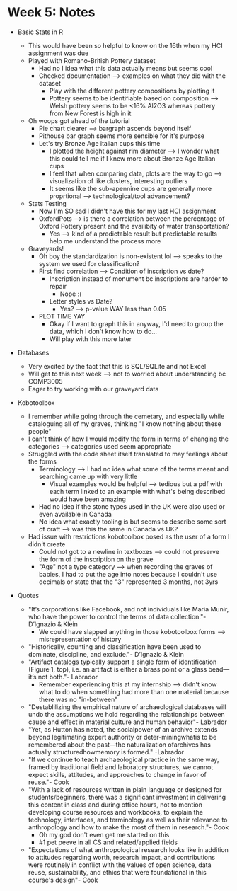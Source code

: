 # Week 5: Notes

- Basic Stats in R
  - This would have been so helpful to know on the 16th when my HCI assignment was due
  - Played with Romano-British Pottery dataset
    - Had no I idea what this data actually means but seems cool
    - Checked documentation --> examples on what they did with the dataset
      - Play with the different pottery compositions by plotting it
      - Pottery seems to be identifiable based on composition --> Welsh pottery seems to be <16% Al2O3 whereas pottery from New Forest is high in it
  - Oh woops got ahead of the tutorial
    - Pie chart clearer --> bargraph ascends beyond itself
    - Pithouse bar graph seems more sensible for it's purpose
    - Let's try Bronze Age italian cups this time
      - I plotted the height against rim diameter --> I wonder what this could tell me if I knew more about Bronze Age Italian cups
      - I feel that when comparing data, plots are the way to go --> visualization of like clusters, interesting outliers
      - It seems like the sub-apennine cups are generally more proprtional --> technological/tool advancement?
  - Stats Testing
    - Now I'm SO sad I didn't have this for my last HCI assignment
    - OxfordPots --> is there a correlation between the percentage of Oxford Pottery present and the availibity of water transportation?
      - Yes --> kind of a predictable result but predictable results help me understand the process more
  - Graveyards!
    - Oh boy the standardization is non-existent lol --> speaks to the system we used for classification?
    - First find correlation --> Condition of inscription vs date?
      - Inscription instead of monument bc inscriptions are harder to repair
        - Nope :(
      - Letter styles vs Date?
        - Yes? --> p-value WAY less than 0.05
    - PLOT TIME YAY
      - Okay if I want to graph this in anyway, I'd need to group the data, which I don't know how to do...
      - Will play with this more later


- Databases
  - Very excited by the fact that this is SQL/SQLite and not Excel
  - Will get to this next week --> not to worried about understanding bc COMP3005
  - Eager to try working with our graveyard data


- Kobotoolbox
  - I remember while going through the cemetary, and especially while cataloguing all of my graves, thinking "I know nothing about these people"
  - I can't think of how I would modify the form in terms of changing the categories --> categories used seem appropriate
  - Struggled with the code sheet itself translated to may feelings about the forms
    - Terminology --> I had no idea what some of the terms meant and searching came up with very little
      - Visual examples would be helpful --> tedious but a pdf with each term linked to an example with what's being described would have been amazing
    - Had no idea if the stone types used in the UK were also used or even available in Canada
    - No idea what exactly tooling is but seems to describe some sort of craft --> was this the same in Canada vs UK?
  - Had issue with restrictions kobotoolbox posed as the user of a form I didn't create
    - Could not got to a newline in textboxes --> could not preserve the form of the inscription on the grave
    - "Age" not a type category --> when recording the graves of babies, I had to put the age into notes because I couldn't use decimals or state that the "3" represented 3 months, not 3yrs


- Quotes
  - "It’s corporations like Facebook, and not individuals like Maria Munir, who have the power to control the terms of data collection."- D’Ignazio & Klein
    - We could have slapped anything in those kobotoolbox forms --> misrepresentation of history
  - "Historically, counting and classification have been used to dominate, discipline, and exclude."- D’Ignazio & Klein
  - "Artifact catalogs typically support a single form of identification (Figure 1, top), i.e. an artifact is either a brass point or a glass bead—it’s not both."- Labrador
    - Remember experiencing this at my internship --> didn't know what to do when something had more than one material because there was no "in-between"
  - "Destablilizing the empirical nature of archaeological databases will undo the assumptions we hold regarding the relationships between cause and effect in material culture and human behavior"- Labrador
  - "Yet, as Hutton has noted, the socialpower  of  an  archive  extends  beyond  legitimating  expert  authority  or  deter-miningwhatis  to  be  remembered  about  the  past—the  naturalization  ofarchives  has  actually  structuredhowmemory  is  formed." -Labrador
  - "If we continue to teach archaeological practice in the same way, framed by traditional field and laboratory structures, we cannot expect skills, attitudes, and approaches to change in favor of reuse."- Cook
  - "With a lack of resources written in plain language or designed for students/beginners, there was a significant investment in delivering this content in class and during office hours, not to mention developing course resources and workbooks, to explain the technology, interfaces, and terminology as well as their relevance to anthropology and how to make the most of them in research."- Cook
    - Oh my god don't even get me started on this
    - #1 pet peeve in all CS and related/applied fields
  - "Expectations of what anthropological research looks like in addition to attitudes regarding worth, research impact, and contributions were routinely in conflict with the values of open science, data reuse, sustainability, and ethics that were foundational in this course's design"- Cook
